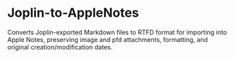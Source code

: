 # Joplin-to-AppleNotes
Converts Joplin-exported Markdown files to RTFD format for importing into Apple Notes, preserving image and pfd attachments, formatting, and original creation/modification dates.
